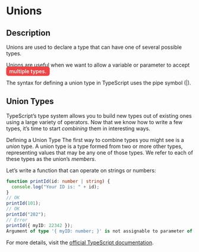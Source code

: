# Unions

## Description

Unions are used to declare a type that can have one of several possible types.

Unions are useful when we want to allow a variable or parameter to accept <span style="background-color:#ef4444; color:#f3f4f6; padding:4px 8px; border-radius:6px; font-weight:600;"> multiple types.</span> 

The syntax for defining a union type in TypeScript uses the pipe symbol (|).


## Union Types

TypeScript’s type system allows you to build new types out of existing ones using a large variety of operators. Now that we know how to write a few types, it’s time to start *combining* them in interesting ways.

Defining a Union Type
The first way to combine types you might see is a *union* type. A union type is a type formed from two or more other types, representing values that may be any one of those types. We refer to each of these types as the union’s *members*.

Let’s write a function that can operate on strings or numbers:

```ts
function printId(id: number | string) {
  console.log("Your ID is: " + id);
}
// OK
printId(101);
// OK
printId("202");
// Error
printId({ myID: 22342 });
Argument of type '{ myID: number; }' is not assignable to parameter of type 'string | number'.
```

For more details, visit the [official TypeScript documentation](https://www.typescriptlang.org/docs/handbook/2/everyday-types.html#union-types).